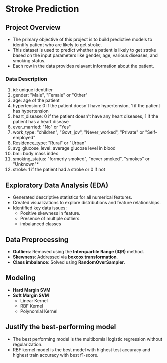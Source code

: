 # Stroke Prediction

## Project Overview
- The primary objective of this project is to build predictive models to identify patient who are likely to get stroke.
- This dataset is used to predict whether a patient is likely to get stroke based on the input parameters like gender, age, various diseases, and smoking status.
- Each row in the data provides relavant information about the patient.

### Data Description
1) id: unique identifier
2) gender: "Male", "Female" or "Other"
3) age: age of the patient
4) hypertension: 0 if the patient doesn't have hypertension, 1  if the patient has hypertension
5) heart_disease: 0 if the patient doesn't have any heart diseases, 1 if the patient has a heart disease
6) ever_married: "No" or "Yes"
7) work_type: "children", "Govt_jov", "Never_worked", "Private" or "Self-employed"
8) Residence_type: "Rural" or "Urban"
9) avg_glucose_level: average glucose level in blood
10) bmi: body mass index
11) smoking_status: "formerly smoked", "never smoked", "smokes" or "Unknown"*
12) stroke: 1 if the patient had a stroke or 0 if not

## Exploratory Data Analysis (EDA)
- Generated descriptive statistics for all numerical features.
- Created visualizations to explore distributions and feature relationships.
- Identified key data issues:
  - Positive skewness in feature.
  - Presence of multiple outliers.
  - imbalanced classes

## Data Preprocessing
- **Outliers**: Removed using the **Interquartile Range (IQR)** method.
- **Skewness**: Addressed via **boxcox transformation**.
- **Class imbalance**: Solved using **RandomOverSampler**.

## Modeling
- **Hard Margin SVM**
- **Soft Margin SVM**
  - Linear Kernel
  - RBF Kernel
  - Polynomial Kernel

## Justify the best-performing model
- The best performing model is the multibomial logistic regression without regularization.
- RBF kernel model is the best model with highest test accuracy and highest train accuracy with best f1-score.
